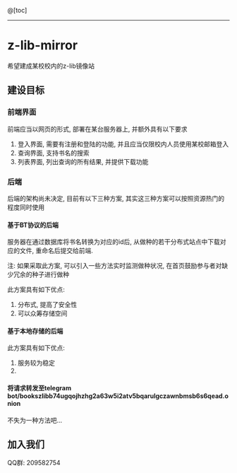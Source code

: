 @[toc]

---

# z-lib-mirror
希望建成某校校内的z-lib镜像站
## 建设目标
### 前端界面
前端应当以网页的形式, 部署在某台服务器上, 并额外具有以下要求
1. 登入界面, 需要有注册和登陆的功能, 并且应当仅限校内人员使用某校邮箱登入
2. 查询界面, 支持书名的搜索
3. 列表界面, 列出查询的所有结果, 并提供下载功能

### 后端
后端的架构尚未决定, 目前有以下三种方案, 其实这三种方案可以按照资源热门的程度同时使用
#### 基于BT协议的后端
服务器在通过数据库将书名转换为对应的id后, 从做种的若干分布式站点中下载对应的文件, 重命名后提交给前端.

注: 如果采取此方案, 可以引入一些方法实时监测做种状况, 在首页鼓励参与者对缺少冗余的种子进行做种

此方案具有如下优点:
1. 分布式, 提高了安全性
2. 可以众筹存储空间

#### 基于本地存储的后端
此方案具有如下优点:
1. 服务较为稳定
2. 

#### 将请求转发至telegram bot/bookszlibb74ugqojhzhg2a63w5i2atv5bqarulgczawnbmsb6s6qead.onion
不失为一种方法吧...
## 加入我们
QQ群: 209582754
